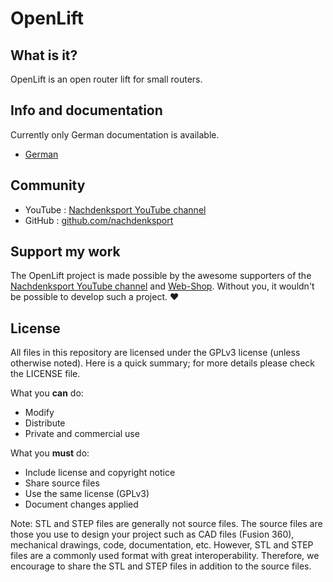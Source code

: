 # OpenLift

## What is it?

OpenLift is an open router lift for small routers.

## Info and documentation

Currently only German documentation is available.

* [German](https://openlift.nachdenksport.de/)

## Community

* YouTube : [Nachdenksport YouTube channel](https://youtube.com/c/nachdenksport)
* GitHub : [github.com/nachdenksport](https://github.com/nachdenksport)

## Support my work

The OpenLift project is made possible by the awesome supporters of the [Nachdenksport YouTube channel](https://youtube.com/c/nachdenksport) and [Web-Shop](https://nachdenksport.de/). Without you, it wouldn't be possible to develop such a project. :heart:

## License

All files in this repository are licensed under the GPLv3 license (unless otherwise noted). Here is a quick summary; for more details please check the LICENSE file.

What you __can__ do:
  * Modify
  * Distribute
  * Private and commercial use

What you __must__ do:
  * Include license and copyright notice  
  * Share source files
  * Use the same license (GPLv3)
  * Document changes applied

Note: STL and STEP files are generally not source files. The source files are those you use to design your project such as CAD files (Fusion 360), mechanical drawings, code, documentation, etc. However, STL and STEP files are a commonly used format with great interoperability. Therefore, we encourage to share the STL and STEP files in addition to the source files.
